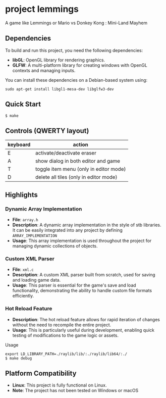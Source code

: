 # project lemmings

A game like Lemmings or Mario vs Donkey Kong : Mini-Land Mayhem

## Dependencies

To build and run this project, you need the following dependencies:

- **libGL**: OpenGL library for rendering graphics.
- **GLFW**: A multi-platform library for creating windows with OpenGL contexts and managing inputs.

You can install these dependencies on a Debian-based system using:

```console
sudo apt-get install libgl1-mesa-dev libglfw3-dev
```

## Quick Start

```console
$ make
```

## Controls (QWERTY layout)

| keyboard | action                                 |
|----------|----------------------------------------|
| E        | activate/deactivate eraser             |
| A        | show dialog in both editor and game    |
| T        | toggle item menu (only in editor mode) |
| D        | delete all tiles (only in editor mode) |

## Highlights

### Dynamic Array Implementation

- **File**: `array.h`
- **Description**: A dynamic array implementation in the style of stb libraries. It can be easily integrated into any project by defining `ARRAY_IMPLEMENTATION`
- **Usage**: This array implementation is used throughout the project for managing dynamic collections of objects.

### Custom XML Parser

- **File**: `xml.c`
- **Description**: A custom XML parser built from scratch, used for saving and loading game data.
- **Usage**: This parser is essential for the game's save and load functionality, demonstrating the ability to handle custom file formats efficiently.

### Hot Reload Feature

- **Description**: The hot reload feature allows for rapid iteration of changes without the need to recompile the entire project.
- **Usage**: This is particularly useful during development, enabling quick testing of modifications to the game logic or assets.

Usage
```console
export LD_LIBRARY_PATH=./raylib/lib/:./raylib/lib64/:./
$ make debug
```

## Platform Compatibility

- **Linux**: This project is fully functional on Linux.
- **Note**: The project has not been tested on Windows or macOS
